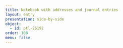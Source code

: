 ```yaml
---
title: Notebook with addresses and journal entries
layout: entry
presentation: side-by-side
object:
  - id: ptl-26192
order: 108
menu: false
---
```







